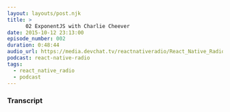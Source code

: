 ```yaml
---
layout: layouts/post.njk
title: >
      02 ExponentJS with Charlie Cheever
date: 2015-10-12 23:13:00
episode_number: 002
duration: 0:48:44
audio_url: https://media.devchat.tv/reactnativeradio/React_Native_Radio_Episode_2.mp3
podcast: react-native-radio
tags: 
  - react_native_radio
  - podcast
---
```




### Transcript


